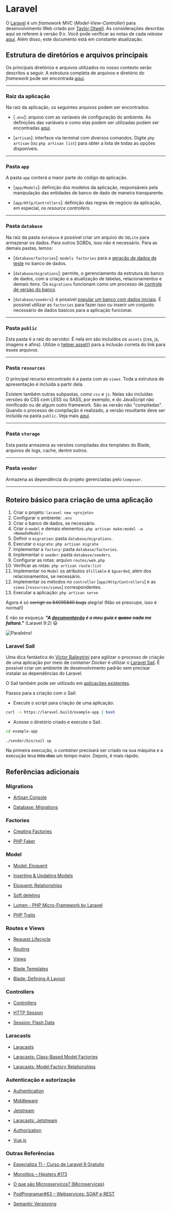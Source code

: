 # Laravel

O [Laravel](https://laravel.com/) é um *framework* MVC (*Model-View-Controller*) para desenvolvimento Web criado por [Taylor Otwell](https://github.com/taylorotwell). As considerações descritas aqui se referem à versão 9.x. Você pode verificar as notas de cada *release* [aqui](https://laravel.com/docs/releases). Além disso, este documento está em constante atualização.

## Estrutura de diretórios e arquivos principais

Os principais diretórios e arquivos utilizados no nosso contexto serão descritos a seguir. A estrutura completa de arquivos e diretório do *framework* pode ser encontrada [aqui](https://laravel.com/docs/structure).

---

### Raiz da aplicação

Na raiz da aplicação, os seguintes arquivos podem ser encontrados:

- [`.env`]: arquivo com as varíaveis de configuração do ambiente. As definições das variáveis e como elas podem ser utilizadas podem ser encontradas [aqui](https://laravel.com/docs/configuration#environment-configuration).

- [`artisan`]: interface via terminal com diversos comandos. Digite `php artisan` (ou `php artisan list`) para obter a lista de todas as opções disponíveis.

---

### Pasta `app`

A pasta `app` conterá a maior parte do código da aplicação.

- [`app/Models`]: definição dos modelos da aplicação, responsáveis pela manipulação das entidades de banco de dado de maneira transparente.

- [`app/Http/Controllers`]: definição das regras de negócio da aplicação, em especial, os *resource controllers*.

---

### Pasta `database`

Na raiz da pasta `database` é possível criar um arquivo do `SQLite` para armazenar os dados. Para outros SGBDs, isso não é necessário. Para as demais pastas, temos:

- [`database/factories`]: `models factories` para a [geração de dados de teste](https://laravel.com/docs/database-testing#creating-factories) no banco de dados.

- [`database/migrations`]: permite, o gerenciamento da estrutura do banco de dados, com a criação e a atualização de tabelas, relacionamentos e demais itens. Os `migrations` funcionam como um processo de [controle de versão do banco](https://laravel.com/docs/migrations#introduction).

- [`database/seeders`]: é possível [popular um banco com dados iniciais](https://laravel.com/docs/seeding). É possível utilizar as `factories` para fazer isso ou inserir um conjunto necessário de dados básicos para a aplicação funcionar.

---

### Pasta `public`

Esta pasta é a raiz do servidor. É nela em são incluídos os `assets` (css, js, imagens e afins).  Utilize o [helper asset()](https://laravel.com/docs/helpers#method-asset) para a inclusão correta do link para esses arquivos.

---

### Pasta `resources`

O principal recurso encontrado é a pasta com as `views`. Toda a estrutura de apresentação é incluída a partir dela.

Existem também outras subpastas, como `css` e `js`. Nelas são incluídas versões do CSS com LESS ou SASS, por exemplo, e do JavaScript não minificado ou de algum outro framework. São as versão não "compiladas". Quando o processo de compilação é realizado, a versão resultante deve ser incluída na pasta `public`. Veja mais [aqui](https://laravel.com/docs/structure#the-resources-directory).

---

### Pasta `storage`

Esta pasta armazena as versões compiladas dos templates do Blade, arquivos de logs, cache, dentre outros.

---

### Pasta `vendor`

Armazena as dependência do projeto gerenciadas pelo `Composer`.

---

## Roteiro básico para criação de uma aplicação

1. Criar o projeto: `laravel new <projeto>`
1. Configurar o ambiente: `.env`
1. Criar o banco de dados, se necessário.
1. Criar o `model` e demais elementos: `php artisan make:model -a <NomeDoModel>`
1. Definir o `migration`: pasta `database/migrations`.
1. Executar o `migrate`: `php artisan migrate`
1. Implementar a `factory`: pasta `database/factories`.
1. Implementar o `seeder`: pasta `database/seeders`.
1. Configurar as rotas: arquivo `routes/web.php`
1. Verificar as rotas: `php artisan route:list`
1. Implementar no `Model` os atributos `$fillable` e `$guarded`, além dos relacionamentos, se necessário.
1. Implementar os métodos no `controller` [`app/Http/Controllers`] e as `views` [`resources/views`] correspondentes.
1. Executar a aplicação: `php artisan serve`

Agora é só ~~corrigir os 84095840 bugs~~ alegria! (Não se preocupe, isso é normal!)

E não se esqueça: ***"A [documentação](https://laravel.com/docs/) é o meu guia e ~~quase~~ nada me faltará."*** (Laravel 9:2) :smiley:

![Parabéns!](https://media.giphy.com/media/J5Xr9k7qK5KGRi45vp/giphy.gif)

### Laravel Sail

Uma dica fantástica do [Víctor Ballestrini](https://laravel.com/docs/releases) para agilizar o processo de criação de uma aplicação por meio de *container Docker* é utilizar o [Laravel Sail](https://laravel.com/docs/sail). É possível criar um ambiente de desenvolvimento padrão sem precisar instalar as dependências do Laravel.

O Sail também pode ser utilizado em [aplicações existentes](https://laravel.com/docs/sail#installing-sail-into-existing-applications).

Passos para a criação com o Sail:

- Execute o script para criação de uma aplicação:

```bash
curl -s https://laravel.build/example-app | bash
```

- Acesse o diretório criado e execute o Sail.

```bash
cd example-app
 
./vendor/bin/sail up
```

Na primeira execução, o *container* precisará ser criado na sua máquina e a execução leva ~~três dias~~ um tempo maior. Depois, é mais rápido.

## Referências adicionais

### Migrations

- [Artisan Console](https://laravel.com/docs/artisan)

- [Database: Migrations](https://laravel.com/docs/migrations)

### Factories

- [Creating Factories](https://laravel.com/docs/database-testing#creating-factories)

- [PHP Faker](https://github.com/FakerPHP/Faker/)

### Model

- [Model: Eloquent](https://laravel.com/docs/eloquent)

- [Inserting & Updating Models](https://laravel.com/docs/eloquent#inserting-and-updating-models)

- [Eloquent: Relationships](https://laravel.com/docs/eloquent-relationships)

- [Soft deleting](https://laravel.com/docs/eloquent#soft-deleting)

- [Lumen - PHP Micro-Framework by Laravel](https://lumen.laravel.com/)

- [PHP Traits](https://www.php.net/manual/en/language.oop5.traits.php)

### Routes e Views

- [Request Lifecycle](https://laravel.com/docs/lifecycle)

- [Routing](https://laravel.com/docs/routing)

- [Views](https://laravel.com/docs/views)

- [Blade Templates](https://laravel.com/docs/blade)

- [Blade: Defining A Layout](https://laravel.com/docs/blade#defining-a-layout)

### Controllers

- [Controllers](https://laravel.com/docs/controllers)

- [HTTP Session](https://laravel.com/docs/session)

- [Session: Flash Data](https://laravel.com/docs/session#flash-data)

### Laracasts

- [Laracasts](https://laracasts.com)

- [Laracasts: Class-Based Model Factories](https://laracasts.com/series/whats-new-in-laravel-8/episodes/4)

- [Laracasts: Model Factory Relationships](https://laracasts.com/series/whats-new-in-laravel-8/episodes/5)

### Autenticação e autorização

- [Authentication](https://laravel.com/docs/authentication)

- [Middleware](https://laravel.com/docs/middleware)

- [Jetstream](https://jetstream.laravel.com/)

- [Laracasts: Jetstream](https://laracasts.com/series/whats-new-in-laravel-8/episodes/10)

- [Authorization](https://laravel.com/docs/authorization)

- [Vue.js](https://vuejs.org/)

### Outras Referências

- [Especializa TI - Curso de Laravel 9 Gratuito](https://academy.especializati.com/curso/laravel-9-gratuito)

- [Monolitos – Hipsters #173](https://hipsters.tech/monolitos-hipsters-173/)

- [O que são Microsserviços? (Microservices)](https://youtu.be/jSnLOoGjQ80)

- [PodProgramar#63 – Webservices: SOAP e REST](https://mundopodcast.com.br/podprogramar/63-webservices/)

- [Semantic Versioning](https://semver.org/)
